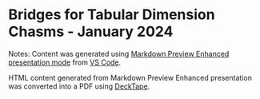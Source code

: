 # Bridges for Tabular Dimension Chasms - January 2024

Notes: Content was generated using [Markdown Preview Enhanced presentation mode](https://shd101wyy.github.io/markdown-preview-enhanced/#/presentation) from [VS Code](https://code.visualstudio.com/).

HTML content generated from Markdown Preview Enhanced presentation was converted into a PDF using [DeckTape](https://github.com/astefanutti/decktape).
